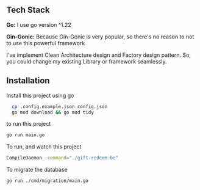 
## Tech Stack

**Go:** I use go version ^1.22

**Gin-Gonic:** Because Gin-Gonic is very popular, so there's no reason to not to use this powerful framework

I've implement Clean Architecture design and Factory design pattern. So, you could change my existing Library or framework seamlessly.

## Installation

Install this project using go

```bash
  cp .config.example.json config.json
  go mod download && go mod tidy
```

to run this project

```bash
go run main.go
```

To run, and watch this project

```bash
CompileDaemon -command="./gift-redeem-be"
```

To migrate the database

```bash
go run ./cmd/migration/main.go
```

